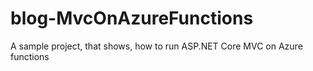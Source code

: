 # blog-MvcOnAzureFunctions
A sample project, that shows, how to run  ASP.NET Core MVC on Azure functions
